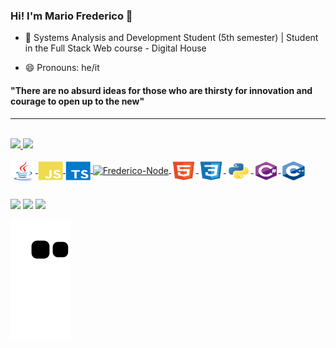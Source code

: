 ### Hi! I'm Mario Frederico 👋
 
- 🌱 Systems Analysis and Development Student (5th semester) | Student in the Full Stack Web course - Digital House 

- 😄 Pronouns: he/it

<h4>"There are no absurd ideas for those who are thirsty for innovation and courage to open up to the new"</h4>

<hr>
<br>

 <div>
  <a href="https://github.com/mfcastilho/">
  <img height="180em" src="https://github-readme-stats.vercel.app/api?username=mfcastilho&show_icons=true&theme=dracula&include_all_commits=true&count_private=true"/>
  <img height="180em" src="https://github-readme-stats.vercel.app/api/top-langs/?username=mfcastilho&layout=compact&langs_count=7&theme=dracula"/>
</div>

</div>
<div style="display: inline_block"><br>
 <img align="center" alt="Frederico-Java" height="32" width="40" src="https://raw.githubusercontent.com/devicons/devicon/master/icons/java/java-original.svg">
  <img align="center" alt="Frederico-Js" height="30" width="40" src="https://raw.githubusercontent.com/devicons/devicon/master/icons/javascript/javascript-plain.svg">
 <img align="center" alt="Frederico-Ts" height="30" width="40" src="https://raw.githubusercontent.com/devicons/devicon/master/icons/typescript/typescript-plain.svg">
 <img align="center" alt="Frederico-Node" height="30" width="40" src="https://cdn.jsdelivr.net/gh/devicons/devicon/icons/nodejs/nodejs-original.svg">
  <img align="center" alt="Frederico-HTML" height="30" width="40" src="https://raw.githubusercontent.com/devicons/devicon/master/icons/html5/html5-original.svg">
  <img align="center" alt="Frederico-CSS" height="30" width="40" src="https://raw.githubusercontent.com/devicons/devicon/master/icons/css3/css3-original.svg">
  <img align="center" alt="Frederico-Python" height="30" width="40" src="https://raw.githubusercontent.com/devicons/devicon/master/icons/python/python-original.svg">
  <img align="center" alt="Frederico-Csharp" height="30" width="40" src="https://raw.githubusercontent.com/devicons/devicon/master/icons/csharp/csharp-original.svg">
  <img align="center" alt="Frederico-Cplusplus" height="30" width="40" src="https://raw.githubusercontent.com/devicons/devicon/master/icons/cplusplus/cplusplus-original.svg">

 
 
          
 

</div>

  ##
 
<div> 
 
  <a href = "mailto:fredericocastilho@hotmail.com"><img src="https://img.shields.io/badge/Microsoft_Outlook-0078D4?style=for-the-badge&logo=microsoft-outlook&logoColor=white" target="_blank"></a>
  <a href="https://www.instagram.com/mffredericofrederico" target="_blank"><img src="https://img.shields.io/badge/-Instagram-%23E4405F?style=for-the-badge&logo=instagram&logoColor=white" target="_blank"></a>
  <a href="https://www.linkedin.com/in/frederico-de-castilho" target="_blank"><img src="https://img.shields.io/badge/-LinkedIn-%230077B5?style=for-the-badge&logo=linkedin&logoColor=white" target="_blank"></a> 


 ![Snake animation](https://github.com/mfcastilho/mfcastilho/blob/output/github-contribution-grid-snake.svg)
 
</div>

